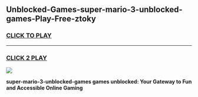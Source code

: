 
## Unblocked-Games-super-mario-3-unblocked-games-Play-Free-ztoky
<h3>
<a href="https://premium76.site?title=super-mario-3-unblocked-games&ref=22A">CLICK TO PLAY</a></h3>
<hr>

<h3>
<a href="https://premium76.site?title=super-mario-3-unblocked-games&ref=22A">CLICK 2 PLAY</a>
  
</h3>

<a href="https://premium76.site?title=super-mario-3-unblocked-games&ref=22A"><img src="https://clearcache.store/games.png"></a>


**super-mario-3-unblocked-games games unblocked: Your Gateway to Fun and Accessible Online Gaming**
